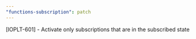```yaml
---
"functions-subscription": patch
---
```


[IOPLT-601] - Activate only subscriptions that are in the subscribed state
